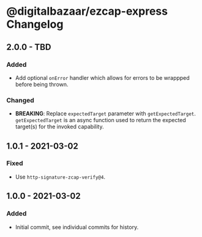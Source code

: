 # @digitalbazaar/ezcap-express Changelog

## 2.0.0 - TBD

### Added
- Add optional `onError` handler which allows for errors to be wrappped
  before being thrown.

### Changed
- **BREAKING**: Replace `expectedTarget` parameter with `getExpectedTarget`.
  `getExpectedTarget` is an async function used to return the expected
  target(s) for the invoked capability.

## 1.0.1 - 2021-03-02

### Fixed
- Use `http-signature-zcap-verify@4`.

## 1.0.0 - 2021-03-02

### Added
- Initial commit, see individual commits for history.
